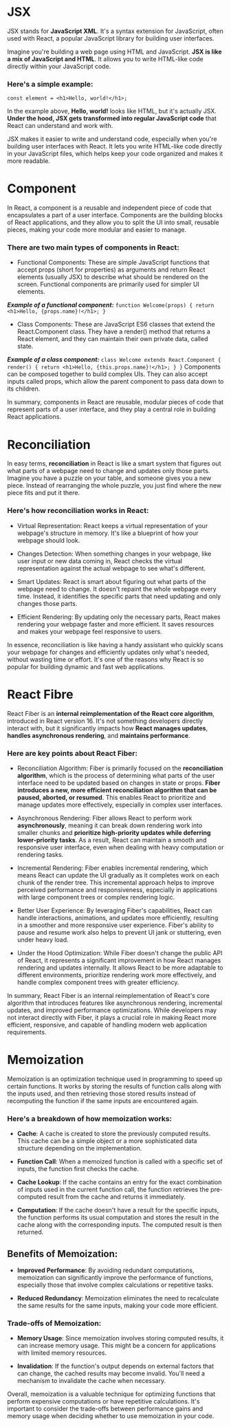 # JSX 

JSX stands for **JavaScript XML**. It's a syntax extension for JavaScript, often used with React, a popular JavaScript library for building user interfaces.

Imagine you're building a web page using HTML and JavaScript. **JSX is like a mix of JavaScript and HTML**. It allows you to write HTML-like code directly within your JavaScript code.

### Here's a simple example:
` const element = <h1>Hello, world!</h1>; `

In the example above, **Hello, world!** looks like HTML, but it's actually JSX. **Under the hood, JSX gets transformed into regular JavaScript code** that React can understand and work with.

JSX makes it easier to write and understand code, especially when you're building user interfaces with React. It lets you write HTML-like code directly in your JavaScript files, which helps keep your code organized and makes it more readable.

# Component
In React, a component is a reusable and independent piece of code that encapsulates a part of a user interface. Components are the building blocks of React applications, and they allow you to split the UI into small, reusable pieces, making your code more modular and easier to manage.

### There are two main types of components in React:

- Functional Components: These are simple JavaScript functions that accept props (short for properties) as arguments and return React elements (usually JSX) to describe what should be rendered on the screen. Functional components are primarily used for simpler UI elements.

***Example of a functional component:***
`
function Welcome(props) {
  return <h1>Hello, {props.name}!</h1>;
}
`
- Class Components: These are JavaScript ES6 classes that extend the React.Component class. They have a render() method that returns a React element, and they can maintain their own private data, called state.

***Example of a class component:***
`
class Welcome extends React.Component {
  render() {
    return <h1>Hello, {this.props.name}!</h1>;
  }
}
`
Components can be composed together to build complex UIs. They can also accept inputs called props, which allow the parent component to pass data down to its children.

In summary, components in React are reusable, modular pieces of code that represent parts of a user interface, and they play a central role in building React applications.

# Reconciliation

In easy terms, **reconciliation** in React is like a smart system that figures out what parts of a webpage need to change and updates only those parts. Imagine you have a puzzle on your table, and someone gives you a new piece. Instead of rearranging the whole puzzle, you just find where the new piece fits and put it there.

### Here's how reconciliation works in React:

- Virtual Representation: React keeps a virtual representation of your webpage's structure in memory. It's like a blueprint of how your webpage should look.

- Changes Detection: When something changes in your webpage, like user input or new data coming in, React checks the virtual representation against the actual webpage to see what's different.

- Smart Updates: React is smart about figuring out what parts of the webpage need to change. It doesn't repaint the whole webpage every time. Instead, it identifies the specific parts that need updating and only changes those parts.

- Efficient Rendering: By updating only the necessary parts, React makes rendering your webpage faster and more efficient. It saves resources and makes your webpage feel responsive to users.

In essence, reconciliation is like having a handy assistant who quickly scans your webpage for changes and efficiently updates only what's needed, without wasting time or effort. It's one of the reasons why React is so popular for building dynamic and fast web applications.

# React Fibre

React Fiber is an **internal reimplementation of the React core algorithm**, introduced in React version 16. It's not something developers directly interact with, but it significantly impacts how **React manages updates**, **handles asynchronous rendering**, and **maintains performance**.

### Here are key points about React Fiber:

- Reconciliation Algorithm: Fiber is primarily focused on the **reconciliation algorithm**, which is the process of determining what parts of the user interface need to be updated based on changes in state or props. **Fiber introduces a new, more efficient reconciliation algorithm that can be paused, aborted, or resumed**. This enables React to prioritize and manage updates more effectively, especially in complex user interfaces.

- Asynchronous Rendering: Fiber allows React to perform work **asynchronously**, meaning it can break down rendering work into smaller chunks and **prioritize high-priority updates while deferring lower-priority tasks**. As a result, React can maintain a smooth and responsive user interface, even when dealing with heavy computation or rendering tasks.

- Incremental Rendering: Fiber enables incremental rendering, which means React can update the UI gradually as it completes work on each chunk of the render tree. This incremental approach helps to improve perceived performance and responsiveness, especially in applications with large component trees or complex rendering logic.

- Better User Experience: By leveraging Fiber's capabilities, React can handle interactions, animations, and updates more efficiently, resulting in a smoother and more responsive user experience. Fiber's ability to pause and resume work also helps to prevent UI jank or stuttering, even under heavy load.

- Under the Hood Optimization: While Fiber doesn't change the public API of React, it represents a significant improvement in how React manages rendering and updates internally. It allows React to be more adaptable to different environments, prioritize rendering work more effectively, and handle complex component trees with greater efficiency.

In summary, React Fiber is an internal reimplementation of React's core algorithm that introduces features like asynchronous rendering, incremental updates, and improved performance optimizations. While developers may not interact directly with Fiber, it plays a crucial role in making React more efficient, responsive, and capable of handling modern web application requirements.

# Memoization

Memoization is an optimization technique used in programming to speed up certain functions. It works by storing the results of function calls along with the inputs used, and then retrieving those stored results instead of recomputing the function if the same inputs are encountered again.

### Here's a breakdown of how memoization works:

- **Cache**: A cache is created to store the previously computed results. This cache can be a simple object or a more sophisticated data structure depending on the implementation.

- **Function Call**: When a memoized function is called with a specific set of inputs, the function first checks the cache.

- **Cache Lookup**: If the cache contains an entry for the exact combination of inputs used in the current function call, the function retrieves the pre-computed result from the cache and returns it immediately.

- **Computation**: If the cache doesn't have a result for the specific inputs, the function performs its usual computation and stores the result in the cache along with the corresponding inputs. The computed result is then returned.

## Benefits of Memoization:

- **Improved Performance**: By avoiding redundant computations, memoization can significantly improve the performance of functions, especially those that involve complex calculations or repetitive tasks.

- **Reduced Redundancy**: Memoization eliminates the need to recalculate the same results for the same inputs, making your code more efficient.

### Trade-offs of Memoization:

- **Memory Usage**: Since memoization involves storing computed results, it can increase memory usage. This might be a concern for applications with limited memory resources.

- **Invalidation**: If the function's output depends on external factors that can change, the cached results may become invalid.  You'll need a mechanism to invalidate the cache when necessary.

Overall, memoization is a valuable technique for optimizing functions that perform expensive computations or have repetitive calculations. It's important to consider the trade-offs between performance gains and memory usage when deciding whether to use memoization in your code.




